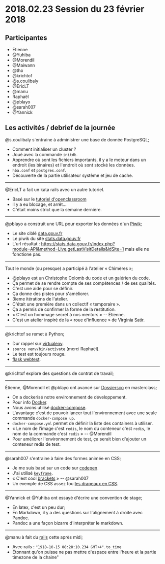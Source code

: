 # 2018.02.23 Session du 23 février 2018

## Participantes

- Étienne
- @Yuhiba 
- @Morendil 
- @Maiwann 
- @tho 
- @krichtof 
- @s.coulibaly 
- @EricLT 
- @manu 
- Raphaël
- @pblayo 
- @sarah007 
- @Yannick 

## Les activités / debrief de la journée

@s.coulibaly  s'entraine à administrer une base de donnée PostgreSQL;

- Comment initialiser un cluster ?
- Joué avec la commande `initdb`.
- Apprendre où sont les fichiers importants, il y a le moteur dans un endroit (les binaires) et l'endroit où sont stocké les données.
- `hba.conf` et `postgres.conf`.
- Découverte de la partie utilisateur système et jeu de cache.


---

@EricLT  a fait un kata rails avec un autre tutoriel.

- Basé sur le [tutoriel d'openclassroom](https://openclassrooms.com/courses/initiez-vous-a-ruby-on-rails)
- Il y a eu blocage, et arrêt...
- C'était moins strict que la semaine dernière.


---

@pblayo a construit une URL pour exporter les données d'un [Piwik](https://matomo.org/);

- Le site ciblé [data.gouv.fr](http://www.data.gouv.fr/fr/)
- Le piwik du site [stats.data.gouv.fr](http://stats.data.gouv.fr)
- L'url résultat : https://stats.data.gouv.fr/index.php?module=API&method=Live.getLastVisitDetails&idSite=1 mais elle ne fonctione pas.

---

Tout le monde (ou presque) a participé à l'atelier « Chimères »;

- @pblayo est un Christophe Colomb du code et un galérien du code.
- Ça permet de se rendre compte de ses compétences / de ses qualités.
- C'est une aide pour se définir.
- Ça donne des pistes pour s'améliorer.
- 3ieme itérations de l'atelier.
- C'était une première dans un collectif « temporaire ».
- Ça a permis de confirmer la forme de la restitution.
- « C'est un hommage secret à nos mentors » -- Étienne.
- C'est un atelier inspiré de la « roue d'influence » de Virginia Satir.


---

@krichtof se remet à Python;

- Dur rappel sur [virtualenv](https://pypi.python.org/pypi/virtualenv).
- `source venv/bin/activate` (merci Raphaël).
- Le test est toujours rouge.
- [flask webtest](https://flask-webtest.readthedocs.io/en/latest/).


---

@krichtof explore des questions de contrat de travail;


---

Étienne, @Morendil et @pblayo ont avancé sur [Dossiersco](https://github.com/betagouv/dossiersco) en masterclass;

- On a dockerisé notre environnement de développement.
- Pour info [Docker](https://www.docker.com/).
- Nous avons utilisé [docker-compose](https://docs.docker.com/compose/).
- L'avantage c'est de pouvoir lancer tout l'environnement avec une seule commande `docker-compose up`.
- `docker-compose.yml` permet de définir la liste des containers à utiliser.
- « Le nom de l'image c'est `redis`, le nom du conteneur c'est `redis`, le nom de la commande c'est `redis` » -- @Morendil 
- Pour améliorer l'environnement de test, ça serait bien d'ajouter un conteneur redis de test.


---

@sarah007 s'entraine à faire des formes animée en CSS;

- Je me suis basé sur un code sur [codepen](https://codepen.io/#).
- J'ai utilisé [`keyframe`](https://developer.mozilla.org/en-US/docs/Web/CSS/@keyframes).
- « C'est cool [brackets](http://brackets.io/) » -- @sarah007 
- Un exemple de CSS assez fou [les drapeaux en CSS](https://pixelastic.github.io/css-flags/).


---

@Yannick et @Yuhiba ont essayé d'écrire une convention de stage;

- En latex, c'est un peu dur;
- En Markdown, il y a des questions sur l'alignement à droite avec Pandoc.
- Pandoc a une façon bizarre d'interpréter le markdown.


---

@manu à fait du [rails](http://rubyonrails.org/) cette après midi;

- Avec rails : `"1918-10-15 08:28:10.234 GMT+4".to_time`
- Étonnant qu'on puisse ne pas mettre d'espace entre l'heure et la partie timezone de la chaine"
